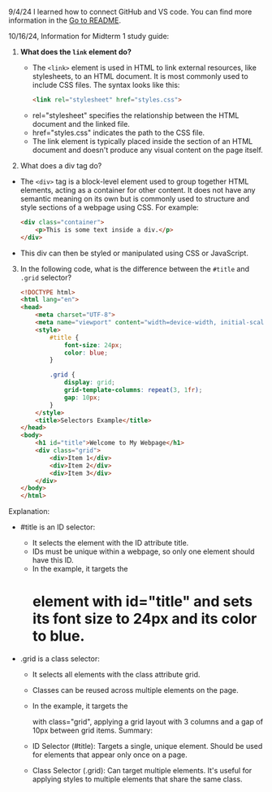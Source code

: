 9/4/24 I learned how to connect GitHub and VS code.
You can find more information in the [Go to README](./README.md).

10/16/24, Information for Midterm 1 study guide:
1. **What does the `link` element do?**
   * The `<link>` element is used in HTML to link external resources, like stylesheets, to an HTML document. It is most commonly used to include CSS files. The syntax looks like this:
      ```html
      <link rel="stylesheet" href="styles.css">
   * rel="stylesheet" specifies the relationship between the HTML document and the linked file.
   * href="styles.css" indicates the path to the CSS file.
   * The link element is typically placed inside the <head> section of an HTML document and doesn't produce any visual content on the page itself.

2. What does a div tag do?

  * The `<div>` tag is a block-level element used to group together HTML elements, acting as a container for other content. It does not have any semantic meaning on its own but is commonly used to structure and style sections of a webpage using CSS. For example:
      ```html
      <div class="container">
          <p>This is some text inside a div.</p>
      </div>
  * This div can then be styled or manipulated using CSS or JavaScript.
3. In the following code, what is the difference between the `#title` and `.grid` selector?

    ```html
    <!DOCTYPE html>
    <html lang="en">
    <head>
        <meta charset="UTF-8">
        <meta name="viewport" content="width=device-width, initial-scale=1.0">
        <style>
            #title {
                font-size: 24px;
                color: blue;
            }
    
            .grid {
                display: grid;
                grid-template-columns: repeat(3, 1fr);
                gap: 10px;
            }
        </style>
        <title>Selectors Example</title>
    </head>
    <body>
        <h1 id="title">Welcome to My Webpage</h1>
        <div class="grid">
            <div>Item 1</div>
            <div>Item 2</div>
            <div>Item 3</div>
        </div>
    </body>
    </html>

Explanation:
  * #title is an ID selector:

    * It selects the element with the ID attribute title.
    * IDs must be unique within a webpage, so only one element should have this ID.
    * In the example, it targets the <h1> element with id="title" and sets its font size to 24px and its color to blue.
  * .grid is a class selector:
  
    * It selects all elements with the class attribute grid.
    * Classes can be reused across multiple elements on the page.
    * In the example, it targets the <div> with class="grid", applying a grid layout with 3 columns and a gap of 10px between grid items.
  Summary:
  
    * ID Selector (#title): Targets a single, unique element. Should be used for elements that appear only once on a page.
    * Class Selector (.grid): Can target multiple elements. It's useful for applying styles to multiple elements that share the same class.
